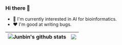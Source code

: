 <!--  <p align="center"><img width="80%" src="./docs/signature.png" /></p> -->

### Hi there 👏
+ 🧬 I'm currently interested in AI for bioinformatics.
+ ❤️ I'm good at writing bugs.

| <img align="center" src="https://github-readme-stats.vercel.app/api?username=gaojunbin&count_private=true&show_icons=true&include_all_commits=true&theme=buefy&hide_border=true" alt="Junbin's github stats" /> | <img align="center" src="https://github-readme-stats.vercel.app/api/top-langs/?username=gaojunbin&layout=compact&theme=buefy&hide_border=true" /> |
| ------------------------------------------------------------ | ------------------------------------------------------------ |
